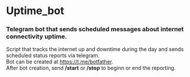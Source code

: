 # Uptime_bot
### Telegram bot that sends scheduled messages about internet connectivity uptime.

Script that tracks the internet up and downtime during the day and sends scheduled status reports via telegram. </br>
Bot can be created at https://t.me/botfather. </br>
After bot creation, send **/start** or **/stop** to beginn or end the reporting.
